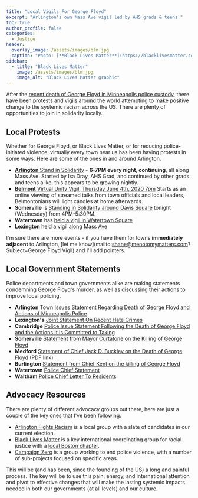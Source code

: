```yaml
---
title: "Local Vigils For George Floyd"
excerpt: "Arlington's own Mass Ave vigil led by AHS grads & teens."
toc: true
author_profile: false
categories:
  - Justice
header:
  overlay_image: /assets/images/blm.jpg
  caption: "Photo: [**Black Lives Matter**](https://blacklivesmatter.com/social-media-graphics/)"
sidebar:
  - title: "Black Lives Matter"
    image: /assets/images/blm.jpg
    image_alt: "Black Lives Matter graphic"
---
```


After the [recent death of George Floyd in Minneapolis police custody](https://en.wikipedia.org/wiki/Killing_of_George_Floyd), there have been protests and vigils around the world attempting to make positive change to the systemic racism across the US.  There are plenty of opportunities to join in solidarity locally.

## Local Protests

Whether for George Floyd, or Black Lives Matter, or for reducing police-initiated violence, virtually every town near us has been having protests in some ways.  Here are some of the ones in and around Arlington.

- [**Arlington** Stand in Solidarity](https://www.facebook.com/groups/160644117397/permalink/10158253455132398/) - **6-7PM every night, continuing**, all along Mass Ave.  Started by Isa Dray, AHS Grad, and continued by other grads and teens alike, this appears to be growing nightly.
- [**Belmont** Virtual Unity Vigil, Thursday June 4th, 2020 7pm](hhttps://sites.google.com/view/belmontrc/unity?authuser=0) Starts as an online viewing of streamed talks from town officials and local leaders, Belmontonians will light candles at home afterwards.
- **Somerville** is [Standing in Solidarity around Davis Square](https://www.facebook.com/events/254087366030867) tonight (Wednesday) from 4PM-5:30PM.
- **Watertown** has [held a vigil in Watertown Square](https://www.facebook.com/UnityBreakfast/posts/2895119743941806)
- **Lexington** held a [vigil along Mass Ave](https://www.msn.com/en-us/news/us/interfaith-vigil-and-protest-for-george-floyd-in-lexington/ar-BB150ubp)

I'm sure there are more events - if you have them for towns **immediately adjacent** to Arlington, [let me know](mailto:shane@menotomymatters.com?Subject=George Floyd Vigil) and I'll add pointers.

## Local Government Statements

Police departments and town governments alike are making statements condemning George Floyd's murder, as well as discussing their actions to improve local policing.

- **Arlington** Town [Issues Statement Regarding Death of George Floyd and Actions of Minneapolis Police](https://www.arlingtonma.gov/Home/Components/News/News/10225/494?backlist=%2Fdepartments%2Fpolice)
- **Lexington's** [Joint Statement On Recent Hate Crimes](https://www.lexingtonma.gov/home/news/joint-statement-recent-hate-crimes)
- **Cambridge** [Police Issue Statement Following the Death of George Floyd and the Actions It is Committed to Taking](https://www.cambridgema.gov/cpd/newsandalerts/Archives/2020/05/goingbeyondwords) 
- **Somerville** [Statement from Mayor Curtatone on the Killing of George Floyd](https://www.somervillema.gov/GeorgeFloyd)
- **Medford** [Statement of Chief Jack D. Buckley on the Death of George Floyd](https://medfordpolice.com/statement-of-chief-jack-d-buckley-on-the-death-of-george-floyd/) (PDF link)
- **Burlington** [Statement from Chief Kent on the killing of George Floyd](https://bpdsocialmedia.wordpress.com/2020/06/03/statement-from-chief-kent-on-the-killing-of-george-floyd/)
- **Watertown** [Police Chief Statement](https://www.facebook.com/WatertownPoliceDepartment/posts/10158397091007250?__tn__=K-R) 
- **Waltham** [Police Chief Letter To Residents](https://www.facebook.com/WalthamMAPolice/posts/4130347450339494)

## Advocacy Resources

There are plenty of different advocacy groups out there, here are just a couple of the key ones that I've been following.

- [Arlington Fights Racism](https://www.arlingtonfightsracism.com/) is a local group with a slate of candidates in our current election.
- [Black Lives Matter](https://blacklivesmatter.com/) is a key international coordinating group for racial justice with a [local Boston chapter](https://blacklivesmatterboston.org/).
- [Campaign Zero](https://www.joincampaignzero.org/) is a group working to end police violence, with a number of sub-projects focused on specific areas.

This will be (and has been, since the founding of the US) a long and painful process.  The key will be to use this pain, energy, and international attention and pivot to effective changes that will make the lasting systemic impacts needed in both our governments (at all levels) and our culture.